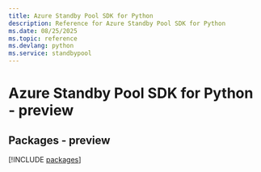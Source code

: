 ```yaml
---
title: Azure Standby Pool SDK for Python
description: Reference for Azure Standby Pool SDK for Python
ms.date: 08/25/2025
ms.topic: reference
ms.devlang: python
ms.service: standbypool
---
```

# Azure Standby Pool SDK for Python - preview
## Packages - preview
[!INCLUDE [packages](standby-pool-index.md)]